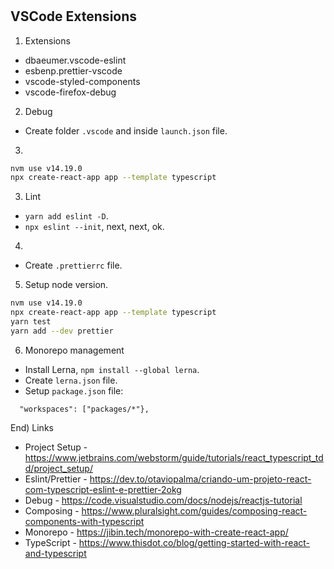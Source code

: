 
# 
## VSCode Extensions
1) Extensions
- dbaeumer.vscode-eslint
- esbenp.prettier-vscode
- vscode-styled-components
- vscode-firefox-debug
2) Debug
- Create folder `.vscode` and inside `launch.json` file.
3)
```bash
nvm use v14.19.0
npx create-react-app app --template typescript
```
3) Lint 
- `yarn add eslint -D`.
- `npx eslint --init`, next, next, ok.
4)
- Create `.prettierrc` file.
5) Setup node version.
```bash
nvm use v14.19.0
npx create-react-app app --template typescript
yarn test
yarn add --dev prettier
```
6) Monorepo management
- Install Lerna, `npm install --global lerna`.
- Create `lerna.json` file.
- Setup `package.json` file:
```
  "workspaces": ["packages/*"},  
```


End) Links
- Project Setup - https://www.jetbrains.com/webstorm/guide/tutorials/react_typescript_tdd/project_setup/
- Eslint/Prettier - https://dev.to/otaviopalma/criando-um-projeto-react-com-typescript-eslint-e-prettier-2okg
- Debug - https://code.visualstudio.com/docs/nodejs/reactjs-tutorial
- Composing - https://www.pluralsight.com/guides/composing-react-components-with-typescript
- Monorepo - https://jibin.tech/monorepo-with-create-react-app/
- TypeScript - https://www.thisdot.co/blog/getting-started-with-react-and-typescript


